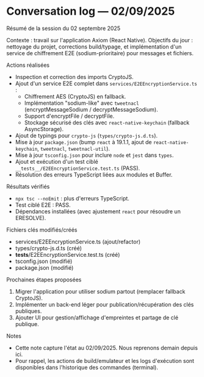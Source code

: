 # Conversation log — 02/09/2025

Résumé de la session du 02 septembre 2025

Contexte : travail sur l'application Axiom (React Native). Objectifs du jour : nettoyage du projet, corrections build/typage, et implémentation d'un service de chiffrement E2E (sodium-prioritaire) pour messages et fichiers.

Actions réalisées
- Inspection et correction des imports CryptoJS.
- Ajout d'un service E2E complet dans `services/E2EEncryptionService.ts` :
  - Chiffrement AES (CryptoJS) en fallback.
  - Implémentation "sodium-like" avec `tweetnacl` (encryptMessageSodium / decryptMessageSodium).
  - Support d'encryptFile / decryptFile.
  - Stockage sécurisé des clés avec `react-native-keychain` (fallback AsyncStorage).
- Ajout de typings pour `crypto-js` (`types/crypto-js.d.ts`).
- Mise à jour `package.json` (bump `react` à 19.1.1, ajout de `react-native-keychain`, `tweetnacl`, `tweetnacl-util`).
- Mise à jour `tsconfig.json` pour inclure `node` et `jest` dans `types`.
- Ajout et exécution d'un test ciblé `__tests__/E2EEncryptionService.test.ts` (PASS).
- Résolution des erreurs TypeScript liées aux modules et Buffer.

Résultats vérifiés
- `npx tsc --noEmit` : plus d'erreurs TypeScript.
- Test ciblé E2E : PASS.
- Dépendances installées (avec ajustement `react` pour résoudre un ERESOLVE).

Fichiers clés modifiés/créés
- services/E2EEncryptionService.ts (ajout/refactor)
- types/crypto-js.d.ts (créé)
- __tests__/E2EEncryptionService.test.ts (créé)
- tsconfig.json (modifié)
- package.json (modifié)

Prochaines étapes proposées
1. Migrer l'application pour utiliser sodium partout (remplacer fallback CryptoJS).
2. Implémenter un back-end léger pour publication/récupération des clés publiques.
3. Ajouter UI pour gestion/affichage d'empreintes et partage de clé publique.

Notes
- Cette note capture l'état au 02/09/2025. Nous reprenons demain depuis ici.
- Pour rappel, les actions de build/emulateur et les logs d'exécution sont disponibles dans l'historique des commandes (terminal).
